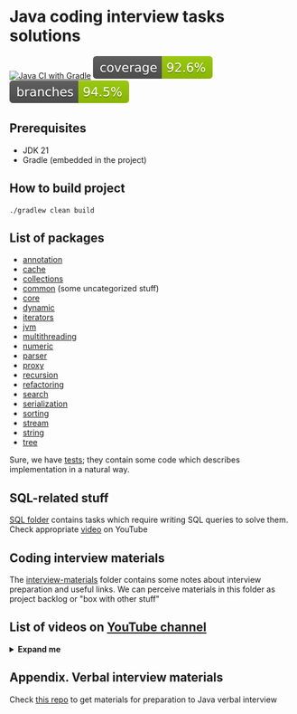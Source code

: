 # Java coding interview tasks solutions

[![Java CI with Gradle](https://github.com/andrei-punko/java-interview-coding/actions/workflows/gradle.yml/badge.svg)](https://github.com/andrei-punko/java-interview-coding/actions/workflows/gradle.yml)
[![Coverage](.github/badges/jacoco.svg)](https://github.com/andrei-punko/java-interview-coding/actions/workflows/gradle.yml)
[![Branches](.github/badges/branches.svg)](https://github.com/andrei-punko/java-interview-coding/actions/workflows/gradle.yml)

## Prerequisites

- JDK 21
- Gradle (embedded in the project)

## How to build project

```shell
./gradlew clean build
```

## List of packages

- [annotation](src/main/java/by/andd3dfx/annotation)
- [cache](src/main/java/by/andd3dfx/cache)
- [collections](src/main/java/by/andd3dfx/collections)
- [common](src/main/java/by/andd3dfx/common) (some uncategorized stuff)
- [core](src/main/java/by/andd3dfx/core)
- [dynamic](src/main/java/by/andd3dfx/dynamic)
- [iterators](src/main/java/by/andd3dfx/iterators)
- [jvm](src/main/java/by/andd3dfx/jvm)
- [multithreading](src/main/java/by/andd3dfx/multithreading)
- [numeric](src/main/java/by/andd3dfx/numeric)
- [parser](src/main/java/by/andd3dfx/parser)
- [proxy](src/main/java/by/andd3dfx/proxy)
- [recursion](src/main/java/by/andd3dfx/recursion)
- [refactoring](src/main/java/by/andd3dfx/refactoring)
- [search](src/main/java/by/andd3dfx/search)
- [serialization](src/main/java/by/andd3dfx/serialization)
- [sorting](src/main/java/by/andd3dfx/sorting)
- [stream](src/main/java/by/andd3dfx/stream)
- [string](src/main/java/by/andd3dfx/string)
- [tree](src/main/java/by/andd3dfx/tree)

Sure, we have [tests](src/test/java/by/andd3dfx); they contain some code which describes implementation in a natural
way.

## SQL-related stuff

[SQL folder](sql/README.md) contains tasks which require writing SQL queries to solve them.
Check appropriate [video](https://youtu.be/GjDF_LdwYHU) on YouTube

## Coding interview materials

The [interview-materials](interview-materials) folder contains some
notes about interview preparation and useful links.
We can perceive materials in this folder as project backlog or "box with other stuff"

## List of videos on [YouTube channel](https://www.youtube.com/@andd3dfx)
<details>
  <summary><b>Expand me</b></summary>

| Title                                                                                            |           YouTube video link            | Code / Repo link                                                                                                                                                                                                                                 |
|--------------------------------------------------------------------------------------------------|:---------------------------------------:|--------------------------------------------------------------------------------------------------------------------------------------------------------------------------------------------------------------------------------------------------|
| Определение максимального количества зрителей стрима                                             | [YouTube](https://youtu.be/uMikT-xpE-w) | [Code](src/main/java/by/andd3dfx/common/CountStreamers.java)                                                                                                                                                                                     |
| Подсчет количества людей каждого возраста (корзинная сортировка)                                 | [YouTube](https://youtu.be/vFsDPm7ecsM) | [Code](src/main/java/by/andd3dfx/sorting/ArrayOfAges.java)                                                                                                                                                                                       |
| Файловая система: структура данных и подсчет размера содержимого                                 | [YouTube](https://youtu.be/j6wr8qCaVeE) | [Code](src/main/java/by/andd3dfx/tree/FileSystemTree.java)                                                                                                                                                                                       |
| Подсчет количества кораблей на поле морского боя                                                 | [YouTube](https://youtu.be/9ypQAA7ilYo) | [Code](src/main/java/by/andd3dfx/search/CountSeaShips.java)                                                                                                                                                                                      |
| Сортировка выбором (Selection sort)                                                              | [YouTube](https://youtu.be/sQLeZOOmxlo) | [Code](src/main/java/by/andd3dfx/sorting/SelectionSort.java)                                                                                                                                                                                     |
| Роняем JVM (2 решения)                                                                           | [YouTube](https://youtu.be/FTR-_QqcH-I) | [Code](src/main/java/by/andd3dfx/jvm)                                                                                                                                                                                                            |
| Самодельный Enum (Яндекс)                                                                        | [YouTube](https://youtu.be/41sJn7MQFc4) | [Code](src/main/java/by/andd3dfx/common/CustomEnum.java)                                                                                                                                                                                         |
| Числа Фибоначчи (2 решения)                                                                      | [YouTube](https://youtu.be/S5rfbd8JkWw) | [Code](src/main/java/by/andd3dfx/numeric/Fibonacci.java)                                                                                                                                                                                         |
| Поиск второго по величине элемента массива (2 решения)                                           | [YouTube](https://youtu.be/TYU9OsImhP8) | [Code](src/main/java/by/andd3dfx/numeric/SecondLargestElement.java)                                                                                                                                                                              |
| Многопоточный стек                                                                               | [YouTube](https://youtu.be/R6yUAA82_3Y) | [Code](src/main/java/by/andd3dfx/multithreading/stack/CustomConcurrentStack.java)                                                                                                                                                                |
| Нахождение наибольшего общего делителя (2 решения)                                               | [YouTube](https://youtu.be/OzGTTkysIew) | [Code](src/main/java/by/andd3dfx/numeric/GreatestCommonDivisor.java)                                                                                                                                                                             |
| Поиск максимального произведения трех чисел в массиве                                            | [YouTube](https://youtu.be/wzO6abwg4y4) | [Code](src/main/java/by/andd3dfx/numeric/MaxMultiplicationOf3InArray.java)                                                                                                                                                                       |
| Композитный итератор (Яндекс)                                                                    | [YouTube](https://youtu.be/8V_t64QLN7Q) | [Code](src/main/java/by/andd3dfx/iterators/CompositeIterator.java)                                                                                                                                                                               |
| Пузырьковая сортировка (2 решения) (Bubble sort)                                                 | [YouTube](https://youtu.be/vK4BTGVELwk) | [Code](src/main/java/by/andd3dfx/sorting/BubbleSort.java)                                                                                                                                                                                        |
| Бинарное дерево поиска                                                                           | [YouTube](https://youtu.be/DGLiObeU04A) | [Code](src/main/java/by/andd3dfx/tree/BinarySearchTree.java)                                                                                                                                                                                     |
| Рекурсивный итератор (Яндекс)                                                                    | [YouTube](https://youtu.be/dnR4xhkdx1I) | [Code](src/main/java/by/andd3dfx/iterators/RecursiveIterator.java)                                                                                                                                                                               |
| Поиск трех чисел с заданной суммой (2 решения)                                                   | [YouTube](https://youtu.be/P-2jXiQ1OFo) | [Code](src/main/java/by/andd3dfx/numeric/SumOfThree.java)                                                                                                                                                                                        |
| Валидация имени пользователя                                                                     | [YouTube](https://youtu.be/27zJPML4SYg) | -                                                                                                                                                                                                                                                |
| Поиск цикла в связном списке: алгоритм Флойда                                                    | [YouTube](https://youtu.be/5IcvvtfLGvM) | [Code](src/main/java/by/andd3dfx/collections/LoopInLinkedList.java)                                                                                                                                                                              |
| Реализация cd для абстрактной файловой системы                                                   | [YouTube](https://youtu.be/HLoLoIaL--I) | [Code](src/main/java/by/andd3dfx/common/FileSystemPath.java)                                                                                                                                                                                     |
| LRU кэш (Least Recently Used) (leetcode)                                                         | [YouTube](https://youtu.be/ZrF5s4_jNZk) | [Code](src/main/java/by/andd3dfx/cache/LRUCache.java)                                                                                                                                                                                            |
| Обход конем шахматной доски (Horse walk)                                                         | [YouTube](https://youtu.be/keNYNcQi9o8) | [Code](src/main/java/by/andd3dfx/recursion/HorseWalk.java)                                                                                                                                                                                       |
| Подсчет строк из InputStream, удовлетворяющих условию                                            | [YouTube](https://youtu.be/XDIgxvYAGfY) | [Code](src/main/java/by/andd3dfx/common/Needle.java)                                                                                                                                                                                             |
| Поиск уникальных элементов в коллекции                                                           | [YouTube](https://youtu.be/YaApEnhQEks) | -                                                                                                                                                                                                                                                |
| Изменение формата страхового номера при помощи регулярных выражений                              | [YouTube](https://youtu.be/SdNLzjbXyo8) | [Code](src/main/java/by/andd3dfx/common/InsuranceNumber.java)                                                                                                                                                                                    |
| Определение бита в бесконечной последовательности                                                | [YouTube](https://youtu.be/AB896M2cJr4) | [Code](src/main/java/by/andd3dfx/numeric/BitsRow.java)                                                                                                                                                                                           |
| Запуск параллельного выполнения нескольких задач (3 решения)                                     | [YouTube](https://youtu.be/jPCnLumA4x8) | [Code](src/main/java/by/andd3dfx/multithreading/HowToStartMultipleTasks.java)                                                                                                                                                                    |
| Четный итератор                                                                                  | [YouTube](https://youtu.be/wY5Hg3KrLqw) | [Code](src/main/java/by/andd3dfx/iterators/EvenIterator.java)                                                                                                                                                                                    |
| Задачи с палиндромами                                                                            | [YouTube](https://youtu.be/XZMOlvKRzd0) | [Code](src/main/java/by/andd3dfx/string/Palindrome.java)                                                                                                                                                                                         |
| Расстановка ферзей на шахматной доске (N-Queens) (leetcode)                                      | [YouTube](https://youtu.be/v9kctJiD4KQ) | [Code](src/main/java/by/andd3dfx/recursion/EightQueens.java)                                                                                                                                                                                     |
| Печать foobar из разных потоков                                                                  | [YouTube](https://youtu.be/UVrrfYTiRo8) | [Code](src/main/java/by/andd3dfx/multithreading/FooBarNTimes.java)                                                                                                                                                                               |
| Проверка симметричности матрицы                                                                  | [YouTube](https://youtu.be/DwLLrRRPFkw) | [Code](src/main/java/by/andd3dfx/numeric/SymmetricMatrix.java)                                                                                                                                                                                   |
| Расчет давления в кирпичной пирамиде с помощью рекурсии                                          | [YouTube](https://youtu.be/dDk8FUEvFZo) | [Code](src/main/java/by/andd3dfx/recursion/BrickPyramid.java)                                                                                                                                                                                    |
| Поиск подмножества с максимальной четной суммой за O(n)                                          | [YouTube](https://youtu.be/GgZvAwyrAC0) | [Code](src/main/java/by/andd3dfx/search/FindMaxEvenSum.java)                                                                                                                                                                                     |
| Обход бинарного дерева (4 способа) (Binary tree walk)                                            | [YouTube](https://youtu.be/cEd6CPAp90I) | [Code](src/main/java/by/andd3dfx/tree/BinaryTreeWalking.java)                                                                                                                                                                                    |
| Разворот односвязного списка (3 способа) (Reverse linked list)                                   | [YouTube](https://youtu.be/iEKdRgKNurg) | [Code](src/main/java/by/andd3dfx/collections/ReverseLinkedList.java)                                                                                                                                                                             |
| Самодельная аннотация                                                                            | [YouTube](https://youtu.be/ERKYwftYjtk) | [Code](src/main/java/by/andd3dfx/annotation)                                                                                                                                                                                                     |
| Самодельный Atomic                                                                               | [YouTube](https://youtu.be/4SFuAGa6GfU) | [Code](src/main/java/by/andd3dfx/multithreading/CustomAtomic.java)                                                                                                                                                                               |
| Поиск простых делителей числа (Prime dividers of number)                                         | [YouTube](https://youtu.be/EEN6tBfXGt8) | [Code](src/main/java/by/andd3dfx/numeric/PrimeDividersOfNumber.java)                                                                                                                                                                             |
| Сортировка вставками (Insertion sort)                                                            | [YouTube](https://youtu.be/NIvyCMC7NgU) | [Code](src/main/java/by/andd3dfx/sorting/InsertionSort.java)                                                                                                                                                                                     |
| Подсчет количества съеденных конфет                                                              | [YouTube](https://youtu.be/UNz2nM2qQ3E) | [Code](src/main/java/by/andd3dfx/common/Candies.java)                                                                                                                                                                                            |
| Составление поезда из вагонов                                                                    | [YouTube](https://youtu.be/ToXzQU6vIKw) | [Code](src/main/java/by/andd3dfx/common/TrainComposition.java)                                                                                                                                                                                   |
| Очередь в прачечную                                                                              | [YouTube](https://youtu.be/reTyOF3yo5k) | [Code](src/main/java/by/andd3dfx/search/WashMachines.java)                                                                                                                                                                                       |
| Реализация целочисленного деления (2 решения)                                                    | [YouTube](https://youtu.be/jhKuxPDCa54) | [Code](src/main/java/by/andd3dfx/numeric/IntDivider.java)                                                                                                                                                                                        |
| Ханойские башни (Hanoi towers)                                                                   | [YouTube](https://youtu.be/8fkHg9JKKmg) | [Code](src/main/java/by/andd3dfx/recursion/HanoiTowers.java)                                                                                                                                                                                     |
| Быстрая сортировка (Quick sort)                                                                  | [YouTube](https://youtu.be/lp1UsN1-_p4) | [Code](src/main/java/by/andd3dfx/sorting/QuickSort.java)                                                                                                                                                                                         |
| Генерация перестановок (leetcode)                                                                | [YouTube](https://youtu.be/PyRnm2mFZbk) | [Code](src/main/java/by/andd3dfx/common/Permutations.java)                                                                                                                                                                                       |
| Интерполяционный поиск в упорядоченном массиве                                                   | [YouTube](https://youtu.be/kRTntkCB_a4) | [Code](src/main/java/by/andd3dfx/search/InterpolationSearch.java)                                                                                                                                                                                |
| Птицеферма (с элементами ООП)                                                                    | [YouTube](https://youtu.be/tQAJRQrc2Aw) | [Code](src/main/java/by/andd3dfx/common/birdsfarm/README.MD)                                                                                                                                                                                     |
| Определение более длинного конца цепи                                                            | [YouTube](https://youtu.be/KAqZwNY7yUc) | -                                                                                                                                                                                                                                                |
| Прыжки по разрушающимся платформам                                                               | [YouTube](https://youtu.be/okH8weUwc8k) | -                                                                                                                                                                                                                                                |
| Сортировка квадратов упорядоченного массива (3 способа) (leetcode)                               | [YouTube](https://youtu.be/49DpyzZN4NM) | [Code](src/main/java/by/andd3dfx/common/SortedSquares.java)                                                                                                                                                                                      |
| Поиск пары непересекающихся отрезков                                                             | [YouTube](https://youtu.be/W7irv3Wy7Kw) | [Code](src/main/java/by/andd3dfx/common/SegmentIntersection.java)                                                                                                                                                                                |
| Определение непрерывных интервалов для числового массива                                         | [YouTube](https://youtu.be/ql6TROfbnYk) | [Code](src/main/java/by/andd3dfx/common/ArrayRanges.java)                                                                                                                                                                                        |
| Поиск в массиве пары чисел с заданной суммой за O(n)                                             | [YouTube](https://youtu.be/CrQdpjsr26w) | [Code](src/main/java/by/andd3dfx/search/FindSumOfTwoInArray.java)                                                                                                                                                                                |
| Поиск k максимальных чисел в массиве за O(kn)                                                    | [YouTube](https://youtu.be/iBOodbu0wKQ) | [Code](src/main/java/by/andd3dfx/sorting/FindTopKNumbers.java)                                                                                                                                                                                   |
| Поиск пропущенного минимального положительного элемента в несортированном массиве за O(n)        | [YouTube](https://youtu.be/0i7x_YEXOpA) | [Code](src/main/java/by/andd3dfx/search/FirstSmallestMissingPositive.java)                                                                                                                                                                       |
| Два секретных Git-репозитория, посвященных Java-интервью                                         | [YouTube](https://youtu.be/NpcB1gsTkMg) | [Repo1](https://github.com/andrei-punko/java-interview-coding) [Repo2](https://github.com/andrei-punko/java-interview-faq-n-answers)                                                                                                             |
| Сократитель ссылок (Яндекс)                                                                      | [YouTube](https://youtu.be/iUBWIZE_vo4) | [Code](src/main/java/by/andd3dfx/common/UrlShortener.java)                                                                                                                                                                                       |
| Определение минимального произведения пары элементов несортированного массива за O(n)            | [YouTube](https://youtu.be/QilFm81ukEw) | [Code](src/main/java/by/andd3dfx/numeric/MinMultiplication.java)                                                                                                                                                                                 |
| Возведение числа в степень (2 способа) (leetcode)                                                | [YouTube](https://youtu.be/peiEt6TkpLU) | [Code](src/main/java/by/andd3dfx/numeric/RaiseToPower.java)                                                                                                                                                                                      |
| Сортировка анаграмм                                                                              | [YouTube](https://youtu.be/_i77ixQLijs) | [Code](src/main/java/by/andd3dfx/sorting/SortAnagrams.java)                                                                                                                                                                                      |
| Создаем deadlock                                                                                 | [YouTube](https://youtu.be/xuWU_6JTXi4) | [Code](src/main/java/by/andd3dfx/multithreading/Deadlock.java)                                                                                                                                                                                   |
| Замена последовательных пробелов в строке одним за O(n)                                          | [YouTube](https://youtu.be/2jszDhWtLes) | [Code](src/main/java/by/andd3dfx/string/ReplaceConsequentSpacesWithOne.java)                                                                                                                                                                     |
| Как собрать Java-проект без JDK, Maven и Gradle                                                  | [YouTube](https://youtu.be/gbF2zVvndLg) | [Repo](https://github.com/andrei-punko/aspectj-sandbox/tree/build-java8-project-inside-docker)                                                                                                                                                   |
| Сортировка слиянием (Merge sort)                                                                 | [YouTube](https://youtu.be/QsXDi0MABA0) | [Code](src/main/java/by/andd3dfx/sorting/MergeSort.java)                                                                                                                                                                                         |
| Стек с поддержкой определения минимального элемента за O(1)                                      | [YouTube](https://youtu.be/-Y-_0R8tfyk) | [Code](src/main/java/by/andd3dfx/collections/StackWithMinSupportO1.java)                                                                                                                                                                         |
| Рефакторинг кода из интервью 1                                                                   | [YouTube](https://youtu.be/jdnNYxVk5BE) | [Code](src/main/java/by/andd3dfx/refactoring)                                                                                                                                                                                                    |
| Кодирование строки                                                                               | [YouTube](https://youtu.be/Lw4gg7tkWQE) | [Code](src/main/java/by/andd3dfx/string/ShiftCharactersAndCapitalizeVowels.java)                                                                                                                                                                 |
| Реверсирование последовательности (3 способа)                                                    | [YouTube](https://youtu.be/Ql6JGqcSiNk) | [Code](src/main/java/by/andd3dfx/collections/ReverseAnySequence.java)                                                                                                                                                                            |
| Программист в кино в эпоху COVID                                                                 | [YouTube](https://youtu.be/ClBUqbfSJ18) | [Code](src/main/java/by/andd3dfx/common/ProgrammerInCinemaDuringCovid.java)                                                                                                                                                                      |
| LFU кэш (Least Frequently Used) (leetcode)                                                       | [YouTube](https://youtu.be/4hhu0cSVUCA) | [Code](src/main/java/by/andd3dfx/cache/LFUCacheUsingLinkedHashSet.java)                                                                                                                                                                          |
| Поиск элементов одного массива, отсутствующих в другом за O(n)                                   | [YouTube](https://youtu.be/bJIzoT-CmUg) | [Code](src/main/java/by/andd3dfx/search/FindElementsOfArrayWhichNotPresentInAnotherArray.java)                                                                                                                                                   |
| Киномарафон                                                                                      | [YouTube](https://youtu.be/2hGoj3v5JVQ) | [Code](src/main/java/by/andd3dfx/common/MovieNight.java)                                                                                                                                                                                         |
| Самодельный Stream с filter и map операциями                                                     | [YouTube](https://youtu.be/LvBjS17CatQ) | [Code](src/main/java/by/andd3dfx/stream/CustomStream.java)                                                                                                                                                                                       |
| Брутфорс пароля по хэшу и хэш-функции (Ozon)                                                     | [YouTube](https://youtu.be/-TjrkxilGn0) | [Code](src/main/java/by/andd3dfx/common/PasswordBruteforce.java)                                                                                                                                                                                 |
| Упаковка товаров для доставки                                                                    | [YouTube](https://youtu.be/ZDntf64fW5Q) | -                                                                                                                                                                                                                                                |
| Самодельный Stream 2: of, limit, skip, takeWhile, dropWhile, distinct, sorted, forEach, toList   | [YouTube](https://youtu.be/iuzWoSzl1to) | [Code](src/main/java/by/andd3dfx/stream/CustomStream.java)                                                                                                                                                                                       |
| Определение оптимального времени покупки и продажи акций (2 решения) (leetcode)                  | [YouTube](https://youtu.be/XYPIKrEBbCc) | [Code](src/main/java/by/andd3dfx/dynamic/BestTimeToBuyNSellStock.java)                                                                                                                                                                           |
| Разбиение здания на апартаменты                                                                  | [YouTube](https://youtu.be/W3RefFMsnRo) | [Code](src/main/java/by/andd3dfx/dynamic/Stories.java)                                                                                                                                                                                           |
| Самодельный BlockingQueue (2 решения)                                                            | [YouTube](https://youtu.be/eMn_KjkFGds) | [Code](src/main/java/by/andd3dfx/multithreading/queue)                                                                                                                                                                                           |
| Самодельный ThreadPoolExecutor                                                                   | [YouTube](https://youtu.be/FmJasJ-W-Rs) | [Code](src/main/java/by/andd3dfx/multithreading/executor)                                                                                                                                                                                        |
| Восстановление IP-адреса (leetcode)                                                              | [YouTube](https://youtu.be/bpSA5MJ36UQ) | [Code](src/main/java/by/andd3dfx/dynamic/RestoreIPAddress.java)                                                                                                                                                                                  |
| Определение лучшего среднего значения в массиве оценок (2 решения)                               | [YouTube](https://youtu.be/cdLSKHrfg4A) | [Code](src/main/java/by/andd3dfx/numeric/BestAverageScore.java)                                                                                                                                                                                  |
| Создание объекта по типу, указанному как generic (2 решения)                                     | [YouTube](https://youtu.be/vkn_2w-oJIo) | [Code](src/main/java/by/andd3dfx/core/GenericClassCreation.java)                                                                                                                                                                                 |
| Порядок инициализации полей и блоков Java-класса                                                 | [YouTube](https://youtu.be/rnf7cMbRado) | [Code](src/main/java/by/andd3dfx/core/creationorder)                                                                                                                                                                                             |
| Самодельный LinkedList                                                                           | [YouTube](https://youtu.be/vHjvNHBQP3o) | [Code](src/main/java/by/andd3dfx/collections/custom/CustomLinkedList.java)                                                                                                                                                                       |
| Самодельный ArrayList                                                                            | [YouTube](https://youtu.be/u7Vyh567ljs) | [Code](src/main/java/by/andd3dfx/collections/custom/CustomArrayList.java)                                                                                                                                                                        |
| Самодельный HashMap                                                                              | [YouTube](https://youtu.be/-GECqwRV8Uw) | [Code](src/main/java/by/andd3dfx/collections/custom/CustomHashMap.java)                                                                                                                                                                          |
| Три задачи из интервью на парсинг файлов                                                         | [YouTube](https://youtu.be/4DGhiBXFhUc) | [Code](src/main/java/by/andd3dfx/parser)                                                                                                                                                                                                         |
| Робот двуногий шагающий (Яндекс)                                                                 | [YouTube](https://youtu.be/MBANIKUlpEs) | [Code](src/main/java/by/andd3dfx/multithreading/TwoLegsRobot.java)                                                                                                                                                                               |
| Самодельный HashSet                                                                              | [YouTube](https://youtu.be/aTbKxApYNYk) | [Code](src/main/java/by/andd3dfx/collections/custom/CustomHashSet.java)                                                                                                                                                                          |
| Самодельный LinkedHashSet                                                                        | [YouTube](https://youtu.be/GlV87RWHhOQ) | [Code](src/main/java/by/andd3dfx/collections/custom/CustomLinkedHashSet.java)                                                                                                                                                                    |
| Неизменяемая нода и сумма ее вложенных элементов (3 способа)                                     | [YouTube](https://youtu.be/UaeleszV00w) | [Code](src/main/java/by/andd3dfx/recursion/UnmodifiableNode.java)                                                                                                                                                                                |
| Топологическая сортировка. Нахождение цикла в графе                                              | [YouTube](https://youtu.be/FiNIYTJO0qM) | [Code](src/main/java/by/andd3dfx/sorting/TopologicalSorting.java)                                                                                                                                                                                |
| Удаление N-го элемента с конца односвязного списка (leetcode)                                    | [YouTube](https://youtu.be/1cn_3eCvnq0) | [Code](src/main/java/by/andd3dfx/collections/DeleteNthElementFromLinkedListEnd.java)                                                                                                                                                             |
| Самодельный Lock                                                                                 | [YouTube](https://youtu.be/QdvsNhf5FI4) | [Code](src/main/java/by/andd3dfx/multithreading/lock)                                                                                                                                                                                            |
| Печать строк в заданном порядке из разных потоков (leetcode)                                     | [YouTube](https://youtu.be/UTmv-H2xc9Y) | [Code](src/main/java/by/andd3dfx/multithreading/PrintInOrder.java)                                                                                                                                                                               |
| Многопоточное получение H₂O из водорода и кислорода (leetcode)                                   | [YouTube](https://youtu.be/7S9e_vXuVFE) | [Code](src/main/java/by/andd3dfx/multithreading/BuildingH2O.java)                                                                                                                                                                                |
| Удаление элемента заданной величины из массива (leetcode)                                        | [YouTube](https://youtu.be/ECdosiz1ZPM) | [Code](src/main/java/by/andd3dfx/common/RemoveElement.java)                                                                                                                                                                                      |
| ДВЕ задачи про ДВЕри                                                                             | [YouTube](https://youtu.be/ix81AbCNiBE) | [Code1](src/main/java/by/andd3dfx/common/DoorNBox.java) [Code2](src/main/java/by/andd3dfx/common/DoorsNKeys.java)                                                                                                                                |
| Добавление многопоточности при параллельных запросах в разные системы                            | [YouTube](https://youtu.be/3IGsZy0uTSk) | [Code](src/main/java/by/andd3dfx/multithreading/AddMultithreading.java)                                                                                                                                                                          |
| Распространение заражения между городами (2 решения)                                             | [YouTube](https://youtu.be/Ei1uCCD_Iqg) | -                                                                                                                                                                                                                                                |
| Реверсирование порядка цифр в числе (2 решения)                                                  | [YouTube](https://youtu.be/w3C4L7GxD7M) | [Code](src/main/java/by/andd3dfx/numeric/ReverseDigitsOrder.java)                                                                                                                                                                                |
| Поиск среди пар чисел значения, встречающегося однажды: магия XOR (2 решения) (leetcode)         | [YouTube](https://youtu.be/dNB8tOvx5Gk) | [Code](src/main/java/by/andd3dfx/numeric/FindNumberWhichAppearsOnce.java)                                                                                                                                                                        |
| Удаление дубликатов в сортированном связном списке ч.I, II (leetcode)                            | [YouTube](https://youtu.be/ryE_Q_AtAg8) | [Code1](src/main/java/by/andd3dfx/collections/RemoveDuplicatesFromSortedLinkedList.java) [Code2](src/main/java/by/andd3dfx/collections/RemoveDuplicatesFromSortedLinkedList_II.java)                                                             |
| Генерация валидных комбинаций скобок (leetcode)                                                  | [YouTube](https://youtu.be/UMBenJ4PZKU) | [Code](src/main/java/by/andd3dfx/common/GenerateParentheses.java)                                                                                                                                                                                |
| Валидация записи числа регулярным выражением (leetcode)                                          | [YouTube](https://youtu.be/Xy0iJ7w_UO8) | [Code](src/main/java/by/andd3dfx/numeric/ValidNumber.java)                                                                                                                                                                                       |
| Проверка, является ли число степенью заданного числа (2 решения) (leetcode)                      | [YouTube](https://youtu.be/E1Gue5EcvK4) | [Code](src/main/java/by/andd3dfx/numeric/PowerOfThree.java)                                                                                                                                                                                      |
| Прокрутка односвязного списка (leetcode)                                                         | [YouTube](https://youtu.be/6tyflwO6PwY) | [Code](src/main/java/by/andd3dfx/collections/RotateLinkedList.java)                                                                                                                                                                              |
| Поиск подстроки в строке за O(N+M): алгоритм Бойера-Мура (2 решения) (leetcode)                  | [YouTube](https://youtu.be/77fzfJIs_YY) | [Code1](src/main/java/by/andd3dfx/string/boyermoore/FindSubstringBoyerMoore.java) [Code2](src/main/java/by/andd3dfx/string/boyermoore/FindSubstringBoyerMooreEnhanced.java)                                                                      |
| Задачи из интервью на написание SQL-запросов                                                     | [YouTube](https://youtu.be/GjDF_LdwYHU) | [Code](sql/README.md)                                                                                                                                                                                                                            |
| Поиск слова в матрице букв (leetcode)                                                            | [YouTube](https://youtu.be/FsKU04anMtE) | [Code](src/main/java/by/andd3dfx/search/wordsearch/WordSearch.java)                                                                                                                                                                              |
| Сжатие строки (Яндекс)                                                                           | [YouTube](https://youtu.be/s3sGF7C6cV8) | [Code](src/main/java/by/andd3dfx/string/MakeStringCompact.java)                                                                                                                                                                                  |
| Самодельный Stack                                                                                | [YouTube](https://youtu.be/sZ-DrSHhrWc) | [Code](src/main/java/by/andd3dfx/collections/custom/CustomStack.java)                                                                                                                                                                            |
| Выдача купюр банкоматом (Яндекс)                                                                 | [YouTube](https://youtu.be/LDKZtDevRRI) | -                                                                                                                                                                                                                                                |
| Поиск набора слов в матрице букв (2 решения) (leetcode)                                          | [YouTube](https://youtu.be/DTyMyr6bNGw) | [Code1](src/main/java/by/andd3dfx/search/wordsearch/WordSearch_IIUsingWordSearch.java) [Code2](src/main/java/by/andd3dfx/search/wordsearch/WordSearch_IIUsingRecursion.java)                                                                     |
| Поиск набора слов в матрице букв 2: префиксное дерево (leetcode)                                 | [YouTube](https://youtu.be/CLYbm21pvig) | [Code](src/main/java/by/andd3dfx/search/wordsearch/WordSearch_IIUsingPrefixTree.java)                                                                                                                                                            |
| Поиск в строке наиболее длинной подстроки без повторений (leetcode)                              | [YouTube](https://youtu.be/Jj66XXja4LY) | [Code](src/main/java/by/andd3dfx/string/LongestWordWithoutRepeatingChars.java)                                                                                                                                                                   |
| Сумма двух чисел без использования + и - (2 решения) (leetcode)                                  | [YouTube](https://youtu.be/W_Vja_AFKFg) | [Code](src/main/java/by/andd3dfx/numeric/SumOfTwoIntegersWithoutUsingPlusMinus.java)                                                                                                                                                             |
| Длина последнего слова в строке (3 решения) (leetcode)                                           | [YouTube](https://youtu.be/Kev5TpsfKT4) | [Code](src/main/java/by/andd3dfx/string/LengthOfLastWord.java)                                                                                                                                                                                   |
| Парсинг списка строк в структуру данных (Яндекс)                                                 | [YouTube](https://youtu.be/RW1DcmbzbQ8) | [Code](src/main/java/by/andd3dfx/string/ParseListIntoStructure.java)                                                                                                                                                                             |
| Перемещение нулей к концу массива (leetcode)                                                     | [YouTube](https://youtu.be/IV5EIDRYZ9U) | [Code](src/main/java/by/andd3dfx/numeric/MoveZeroes.java)                                                                                                                                                                                        |
| Проверка правильности использования заглавных букв (2 решения) (leetcode)                        | [YouTube](https://youtu.be/v0EkBQbFQpk) | [Code](src/main/java/by/andd3dfx/string/CheckCapitalUsage.java)                                                                                                                                                                                  |
| Цифровой корень (итеративная сумма цифр) числа (2 решения) (leetcode)                            | [YouTube](https://youtu.be/04ezQ_--SIs) | [Code](src/main/java/by/andd3dfx/numeric/AddDigits.java)                                                                                                                                                                                         |
| Удаление дубликатов из сортированного массива, ч.I, II (leetcode)                                | [YouTube](https://youtu.be/gbReaBoFHkc) | [Code1](src/main/java/by/andd3dfx/collections/RemoveDuplicatesFromSortedArray.java) [Code2](src/main/java/by/andd3dfx/collections/RemoveDuplicatesFromSortedArray_II.java)                                                                       |
| Определение размера окрестности для элементов массива чисел                                      | [YouTube](https://youtu.be/GyiMCtUWnUk) | [Code](src/main/java/by/andd3dfx/search/FindNeighborhoodSequence.java)                                                                                                                                                                           |
| Сортировка Шелла (Shell sort)                                                                    | [YouTube](https://youtu.be/1wyVIGI7EX8) | [Code](src/main/java/by/andd3dfx/sorting/ShellSort.java)                                                                                                                                                                                         |
| Размен минимальным количеством монет (2 решения)                                                 | [YouTube](https://youtu.be/K1xPbYPslRU) | [Code](src/main/java/by/andd3dfx/dynamic/ChangeWithMinNumberOfCoins.java)                                                                                                                                                                        |
| Замена всех '?' в строке, избегая повторяющихся последовательных символов (leetcode)             | [YouTube](https://youtu.be/OgMnvWfhqrk) | [Code](src/main/java/by/andd3dfx/string/ReplaceQCharToAvoidConsecutiveRepeatingChars.java)                                                                                                                                                       |
| Заказ фурнитуры: добавить пропущенный код                                                        | [YouTube](https://youtu.be/TNgR6JaxwFg) | [Code](src/main/java/by/andd3dfx/common/furniture/README.md)                                                                                                                                                                                     |
| Поиск в сортированном массиве количества элементов меньших заданного (3 решения)                 | [YouTube](https://youtu.be/a2dvtrdi1YI) | [Code](src/main/java/by/andd3dfx/search/FindAmountOfElementsLessThan.java)                                                                                                                                                                       |
| Факториал (4 решения)                                                                            | [YouTube](https://youtu.be/HZrTppQjXVs) | [Code](src/main/java/by/andd3dfx/numeric/factorial)                                                                                                                                                                                              |
| Вычисление среднего, медианы, моды, квартилей                                                    | [YouTube](https://youtu.be/nqalmvHE_-A) | [Code](src/main/java/by/andd3dfx/numeric/MeanMedianMode.java)                                                                                                                                                                                    |
| Обзор содержимого моих GitHub репозиториев                                                       | [YouTube](https://youtu.be/w2LyIXEvtG0) | [GitHub](https://github.com/andrei-punko)                                                                                                                                                                                                        |
| Перемешивание массива: алгоритм тасования Фишера-Йетса                                           | [YouTube](https://youtu.be/Ru9UA_74t30) | [Code](src/main/java/by/andd3dfx/sorting/ArrayMixer.java)                                                                                                                                                                                        |
| Валидация скобочного выражения (leetcode)                                                        | [YouTube](https://youtu.be/4kimh-Gsuxs) | [Code](src/main/java/by/andd3dfx/common/BracketsExpressionValidator.java)                                                                                                                                                                        |
| Объединение упорядоченных массивов в массив без дубликатов                                       | [YouTube](https://youtu.be/uABGnnTD0Kw) | [Code](src/main/java/by/andd3dfx/common/ArraysUnion.java)                                                                                                                                                                                        |
| Каверзный finally / Каверзный stream: предсказать, что произойдет                                | [YouTube](https://youtu.be/Man9zRalhPs) | [Code1](src/main/java/by/andd3dfx/core/TrickyFinally.java) [Code2](src/main/java/by/andd3dfx/stream/TrickyStream.java)                                                                                                                           |
| Как успеть посмотреть все обучающие ролики на YouTube (Ускорение выше 2х)                        | [YouTube](https://youtu.be/NjCizItxPdM) | -                                                                                                                                                                                                                                                |
| Генерация CV в PDF из Markdown и автоматизация взаимодействия с рекрутером                       | [YouTube](https://youtu.be/GV5LlPkrNQM) | [Repo](https://github.com/andrei-punko/cv)                                                                                                                                                                                                       |
| Перестановка пары цифр числа для получения максимального значения (leetcode)                     | [YouTube](https://youtu.be/-my6feBZ6RY) | [Code](src/main/java/by/andd3dfx/numeric/MaximumSwap.java)                                                                                                                                                                                       |
| Бинарный поиск в упорядоченном массиве                                                           | [YouTube](https://youtu.be/RaxWD5yAQ9Q) | [Code](src/main/java/by/andd3dfx/search/BinarySearch.java)                                                                                                                                                                                       |
| Поиск первой и последней позиции элемента в упорядоченном массиве (leetcode)                     | [YouTube](https://youtu.be/6s-kAtOFXuY) | [Code](src/main/java/by/andd3dfx/search/FirstNLastPosOfElementInSortedArray.java)                                                                                                                                                                |
| Подсчет отрицательных чисел в сортированной матрице за O(N+M) (2 решения) (leetcode)             | [YouTube](https://youtu.be/N3RrlPQn9CY) | [Code](src/main/java/by/andd3dfx/search/CountNegativesInSortedMatrix.java)                                                                                                                                                                       |
| Избавление от дублирования в тестах посредством перехода к параметризованным тестам              | [YouTube](https://youtu.be/QIwQCzDU3XM) | [Code](src/test/java/by/andd3dfx/search/CountNegativesInSortedMatrixTest.java)                                                                                                                                                                   |
| Поиск пропущенных чисел в массиве без использования дополнительной памяти                        | [YouTube](https://youtu.be/yR6sQBAOSt4) | [Code](src/main/java/by/andd3dfx/search/FindDisappearedNumbers.java)                                                                                                                                                                             |
| Поиск следующей ноды для заданной ноды бинарного дерева поиска                                   | [YouTube](https://youtu.be/qg0b9f8wGCg) | [Code](src/main/java/by/andd3dfx/tree/NextNodeForBinarySearchTree.java)                                                                                                                                                                          |
| Задачи на логику из BA-интервью                                                                  | [YouTube](https://youtu.be/Gdc_piBHDzU) | -                                                                                                                                                                                                                                                |
| Поиск позиций больших групп в строке (leetcode)                                                  | [YouTube](https://youtu.be/RFTK3bFpLcs) | [Code](src/main/java/by/andd3dfx/string/LargeGroupPositions.java)                                                                                                                                                                                |
| Подсчет способов подъема по лестнице (leetcode)                                                  | [YouTube](https://youtu.be/bjE3KQM4ko4) | [Code](src/main/java/by/andd3dfx/common/ClimbingStairs.java)                                                                                                                                                                                     |
| Преобразование римской записи числа в арабскую (leetcode)                                        | [YouTube](https://youtu.be/vlKjGPFyltU) | [Code](src/main/java/by/andd3dfx/numeric/RomanToInteger.java)                                                                                                                                                                                    |
| Преобразование арабской записи числа в римскую (leetcode)                                        | [YouTube](https://youtu.be/83hLrZyfxeU) | [Code](src/main/java/by/andd3dfx/numeric/IntegerToRoman.java)                                                                                                                                                                                    |
| Поиск анаграммы (2 решения) (leetcode)                                                           | [YouTube](https://youtu.be/8doD_ZqlHL0) | [Code](src/main/java/by/andd3dfx/common/ValidAnagram.java)                                                                                                                                                                                       |
| Поиск наиболее длинного слова из словаря, которое можно сложить из заданного набора символов     | [YouTube](https://youtu.be/LQeAY_jx3SA) | [Code](src/main/java/by/andd3dfx/string/LongestDictWordsFromCharacters.java)                                                                                                                                                                     |
| Определение простых делителей, меньших заданного числа. Решето Эратосфена (4 решения)            | [YouTube](https://youtu.be/VWP8mvmDRNc) | [Code](src/main/java/by/andd3dfx/numeric/AmountOfPrimeNumbers.java)                                                                                                                                                                              |
| Поиск для заданного элемента массива k соседних элементов, ближайших к нему по величине (Яндекс) | [YouTube](https://youtu.be/bB0v2pcE1Do) | [Code](src/main/java/by/andd3dfx/numeric/KNearestNumbers.java)                                                                                                                                                                                   |
| Поиск максимальной суммы двух элементов в неупорядоченном списке за O(n)                         | [YouTube](https://youtu.be/r6nFOKq_rdc) | [Code](src/main/java/by/andd3dfx/numeric/MaxSum.java)                                                                                                                                                                                            |
| Инкремент большого целого, представленного в виде массива цифр (leetcode)                        | [YouTube](https://youtu.be/qk6lt-lC2Nc) | [Code](src/main/java/by/andd3dfx/numeric/PlusOne.java)                                                                                                                                                                                           |
| Определение года с максимальным количеством живущих людей (2 решения)                            | [YouTube](https://youtu.be/V1qTYQKxRAA) | [Code](src/main/java/by/andd3dfx/numeric/MaxPeopleAlive.java)                                                                                                                                                                                    |
| Обращение строки символов                                                                        | [YouTube](https://youtu.be/BaFfp9zV6CM) | [Code](src/main/java/by/andd3dfx/string/ReverseString.java)                                                                                                                                                                                      |
| Вывод уникальных значений для коллекции двойной вложенности (2 решения)                          | [YouTube](https://youtu.be/rl186vmuMjk) | [Code](src/main/java/by/andd3dfx/collections/DistinctNames.java)                                                                                                                                                                                 |
| Паспортный контроль (2 решения)                                                                  | [YouTube](https://youtu.be/DAjin0U7NHA) | [Code](src/main/java/by/andd3dfx/common/PassportCheckpoint.java)                                                                                                                                                                                 |
| Вращение матрицы (hackerrank)                                                                    | [YouTube](https://youtu.be/etkqSnthF4c) | [Code](src/main/java/by/andd3dfx/common/MatrixRotation.java)                                                                                                                                                                                     |
| Подсчет единиц в бинарной записи числа (leetcode)                                                | [YouTube](https://youtu.be/F8zwvJYw0R8) | [Code](src/main/java/by/andd3dfx/numeric/CountOnesInBinaryForm.java)                                                                                                                                                                             |
| Получение одной строки из другой за одно изменение                                               | [YouTube](https://youtu.be/GOSWr4jHng8) | [Code](src/main/java/by/andd3dfx/string/StringTransformation.java)                                                                                                                                                                               |
| Проверка наличия дубликатов в несортированном массиве (2 решения)                                | [YouTube](https://youtu.be/qD1EeU7AdrU) | [Code](src/main/java/by/andd3dfx/collections/ContainsDuplicates.java)                                                                                                                                                                            |
| Самодельные equals() и hashCode()                                                                | [YouTube](https://youtu.be/tV621E_36Y4) | [Code1](src/main/java/by/andd3dfx/core/equalshashcode/CustomEqualsNHashCode.java) [Code2](src/main/java/by/andd3dfx/core/equalshashcode/CustomEqualsNHashCode2.java)                                                                             |
| LFU кэш 2 (Least Frequently Used) (leetcode)                                                     | [YouTube](https://youtu.be/sZrNyIrwjnc) | [Code](src/main/java/by/andd3dfx/cache/LFUCacheUsingTime.java)                                                                                                                                                                                   |
| Слияние k упорядоченных массивов быстрее, чем за kN*log(kN)                                      | [YouTube](https://youtu.be/HqGYyGYKtBs) | [Code](src/main/java/by/andd3dfx/common/MergeSortedArrays.java)                                                                                                                                                                                  |
| Водительский экзамен                                                                             | [YouTube](https://youtu.be/HmQ4u9UFOVQ) | -                                                                                                                                                                                                                                                |
| Рефакторинг Spring Boot сервиса из тестового задания                                             | [YouTube](https://youtu.be/esueccOEQZE) | [Repo](https://github.com/andrei-punko/voting-service)                                                                                                                                                                                           |
| Поиск маршрута спуска золотоискателя с горы                                                      | [YouTube](https://youtu.be/UVwWmVbSq9g) | [Code](src/main/java/by/andd3dfx/dynamic/GoldDigger.java)                                                                                                                                                                                        |
| Счастливое число (2 решения) (leetcode)                                                          | [YouTube](https://youtu.be/9viwbL63DnU) | [Code](src/main/java/by/andd3dfx/numeric/HappyNumber.java)                                                                                                                                                                                       |
| Spring Boot приложение с использованием PostgreSQL JSONB                                         | [YouTube](https://youtu.be/AzvJe9ij53o) | [Repo](https://github.com/andrei-punko/spring-boot-jsonb)                                                                                                                                                                                        |
| Настройка Win OS для разработки на Java                                                          | [YouTube](https://youtu.be/3K86F1C7hNI) | [Repo](https://github.com/andrei-punko/swing-app-google-search)                                                                                                                                                                                  |
| Realtime анализатор спектра звука на Java                                                        | [YouTube](https://youtu.be/OfHj-EmXh2k) | [Repo](https://github.com/andrei-punko/java-sandbox)                                                                                                                                                                                             |
| Как найти утерянный коммит: Git reflog                                                           | [YouTube](https://youtu.be/LJZ1Hce_6xc) | -                                                                                                                                                                                                                                                |
| Функциональные тесты REST API с помощью Spock                                                    | [YouTube](https://youtu.be/GK5y3oA3qfM) | -                                                                                                                                                                                                                                                |
| Вавилонский метод вычисления квадратного корня (leetcode)                                        | [YouTube](https://youtu.be/41zAzebmOuc) | [Code](src/main/java/by/andd3dfx/numeric/SquareRootBabylon.java)                                                                                                                                                                                 |
| Определение высоты бинарного дерева                                                              | [YouTube](https://youtu.be/xTftgqH0WVI) | [Code](src/main/java/by/andd3dfx/tree/TreeHeight.java)                                                                                                                                                                                           |
| Dummy, Fake, Stub, Spy, Mock                                                                     | [YouTube](https://youtu.be/KkXqW8vMD-4) | -                                                                                                                                                                                                                                                |
| Нагрузочное тестирование Spring Boot сервиса с помощью Gatling                                   | [YouTube](https://youtu.be/uO9luM8wowo) | [Repo](https://github.com/andrei-punko/articles-backend-app)                                                                                                                                                                                     |
| Отражение бинарного дерева                                                                       | [YouTube](https://youtu.be/H2BBCUcVXDM) | [Code](src/main/java/by/andd3dfx/tree/MirrorTree.java)                                                                                                                                                                                           |
| Web crawler (парсер сайта) на Java                                                               | [YouTube](https://youtu.be/4qxvkALcWjQ) | [Repo](https://github.com/andrei-punko/java-crawlers)                                                                                                                                                                                            |
| Декодирование шифра Цезаря                                                                       | [YouTube](https://youtu.be/pjQ9sYo5bVE) | [Code](src/main/java/by/andd3dfx/string/CaesarCipher.java)                                                                                                                                                                                       |
| Поиск НОК для набора чисел                                                                       | [YouTube](https://youtu.be/jR0Ei_3O7EM) | [Code](src/main/java/by/andd3dfx/numeric/LeastCommonMultiple.java)                                                                                                                                                                               |
| Число Фробениуса и задача Чикена МакНаггетса                                                     | [YouTube](https://youtu.be/itBWtCwWUG4) | [Code](src/main/java/by/andd3dfx/numeric/FrobeniusCoinProblem.java)                                                                                                                                                                              |
| Java interview Q & A collection                                                                  | [YouTube](https://youtu.be/H5i9LJsm28s) | [Repo](https://github.com/andrei-punko/java-interview-faq-n-answers)                                                                                                                                                                             |
| Выдача купюр банкоматом 2 (Яндекс)                                                               | [YouTube](https://youtu.be/0-BL-NO9-B8) | [Code1](src/main/java/by/andd3dfx/common/atm/AtmUsingLoop.java) [Code2](src/main/java/by/andd3dfx/common/atm/AtmUsingRecursion.java)                                                                                                             |
| Поиск эквивалентных вершин бинарного дерева с макс. размером поддеревьев                         | [YouTube](https://youtu.be/Ued_W2Xs7ng) | [Code](src/main/java/by/andd3dfx/tree/equivalent/EquivalentNodesOfTree.java)                                                                                                                                                                     |
| Как выпустить релиз на GitHub                                                                    | [YouTube](https://youtu.be/mtQ2UzPilsQ) | [Repo](https://github.com/andrei-punko/pde-solvers)                                                                                                                                                                                              |
| Редакционное расстояние. Получение одной строки из другой за одно изменение 2                    | [YouTube](https://youtu.be/0543ZryeIx4) | [Code](src/main/java/by/andd3dfx/string/StringTransformation.java)                                                                                                                                                                               |
| Обзор плейлистов на канале                                                                       | [YouTube](https://youtu.be/mT04NRk4UQY) | -                                                                                                                                                                                                                                                |
| AI чат с помощью Spring AI и Ollama                                                              | [YouTube](https://youtu.be/SoDIjw-Ov8o) | [Repo](https://github.com/andrei-punko/spring-ai-ollama)                                                                                                                                                                                         |
| 7 классических задач (музыкальный выпуск)                                                        | [YouTube](https://youtu.be/KlD0hWZLFbg) | -                                                                                                                                                                                                                                                |
| Решение дифф. уравнений в ЧП на Java численно                                                    | [YouTube](https://youtu.be/AmPgu9vksTU) | [Repo](https://github.com/andrei-punko/pde-solvers)                                                                                                                                                                                              |
| 5 сортировок (музыкальный выпуск)                                                                | [YouTube](https://youtu.be/tOu0W-hkFCE) | -                                                                                                                                                                                                                                                |
| Матрица смежности. Распространение заражения между городами 2                                    | [YouTube](https://youtu.be/d9v9DS1YVtk) | [Code](src/main/java/by/andd3dfx/common/InfectionDistribution.java)                                                                                                                                                                              |
| Сборка и запуск Java-проекта без помощи IDE и средств сборки                                     | [YouTube](https://youtu.be/bsWOXmZwrks) | -                                                                                                                                                                                                                                                |
| Три типа аспектов на примере AspectJ                                                             | [YouTube](https://youtu.be/S-LrdkfDSCU) | [Repo](https://github.com/andrei-punko/aspectj-sandbox)                                                                                                                                                                                          |
| GitHub Actions: workflows, coverage, badges                                                      | [YouTube](https://youtu.be/8O9ZmQfixF4) | [Repo1](https://github.com/andrei-punko/spring-boot-3-template) [Repo2](https://github.com/andrei-punko/aspectj-sandbox) [Repo3](https://github.com/andrei-punko/java-interview-coding) [Repo4](https://github.com/andrei-punko/spring-boot-jwt) |
| Самодельный ArrayList 2                                                                          | [YouTube](https://youtu.be/VBdYvDW8WL8) | [Code](src/main/java/by/andd3dfx/collections/custom/CustomArrayList.java)                                                                                                                                                                        |
| Ревью и рефакторинг кода подписчика (Spring Boot сервис)                                         | [YouTube](https://youtu.be/sQQ0pkR9YRM) | [Repo](https://github.com/EkaterinaBezheskaia/CaseLabTestTask)                                                                                                                                                                                   |
| System Design: Scale from zero to millions of users (presentation)                               | [YouTube](https://youtu.be/wpif_188g1c) | -                                                                                                                                                                                                                                                |
| Clocks synchronization by network (presentation)                                                 | [YouTube](https://youtu.be/GNJEZSkSANQ) | -                                                                                                                                                                                                                                                |

| Title                           |           YouTube video link            |
|---------------------------------|:---------------------------------------:|
| Ревью кода из интервью 1        | [YouTube](https://youtu.be/8spUH04041U) |
| Ревью кода из интервью 2        | [YouTube](https://youtu.be/jZg2YVoFUZ0) |
| Ревью кода из интервью 3        | [YouTube](https://youtu.be/0k-OMXVsVmc) |
| Ревью кода из интервью 4 (LIVE) | [YouTube](https://youtu.be/Y84nyje-U1c) |
| Ревью кода из интервью 5 (LIVE) | [YouTube](https://youtu.be/WT6wfFsNmxo) |
| Ревью кода из интервью 6 (LIVE) | [YouTube](https://youtu.be/-OOgpwq9bMI) |

| Title                                                          |           YouTube video link            |
|----------------------------------------------------------------|:---------------------------------------:|
| Прохождение практического теста "средний" по Java на hh.ru     | [YouTube](https://youtu.be/ja4nLzZSj3s) |
| Прохождение практического теста "продвинутый" по Java на hh.ru | [YouTube](https://youtu.be/ce3g0nIJl24) |
| Прохождение теста "средний" по Git на hh.ru                    | [YouTube](https://youtu.be/FBIFoZyy_FQ) |
| Прохождение теста "базовый" по Linux на hh.ru                  | [YouTube](https://youtu.be/j-Ju0C8RXAI) |
| Прохождение теста "базовый" по Docker на hh.ru                 | [YouTube](https://youtu.be/IxHZyON_MYY) |
| Прохождение теста "базовый" по ООП на hh.ru                    | [YouTube](https://youtu.be/n6hFhbJLCvU) |
| Прохождение теоретического теста "базовый" по Java на hh.ru    | [YouTube](https://youtu.be/SHVPXcplGCk) |
| Прохождение теста "средний" по ООП на hh.ru                    | [YouTube](https://youtu.be/avMEPc3tGUI) |
| Прохождение теста "продвинутый" по ООП на hh.ru                | [YouTube](https://youtu.be/CYq6ThzXj1Q) |
| Прохождение теста "средний" по Алгоритмам на hh.ru             | [YouTube](https://youtu.be/7rTVLwpg0U8) |
| Прохождение теста "базовый" по Git на hh.ru                    | [YouTube](https://youtu.be/DiVsSMsuxP8) |
| Прохождение теста "средний" по Linux на hh.ru                  | [YouTube](https://youtu.be/fcCLJxcMhdA) |

</details>

## Appendix. Verbal interview materials

Check [this repo](https://github.com/andrei-punko/java-interview-faq-n-answers) to get materials for preparation to Java
verbal interview
